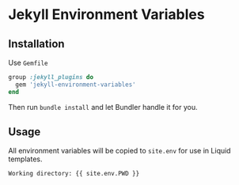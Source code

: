 # Jekyll Environment Variables

## Installation

Use `Gemfile`

```ruby
group :jekyll_plugins do
  gem 'jekyll-environment-variables'
end
```

Then run `bundle install` and let Bundler handle it for you.

## Usage

All environment variables will be copied to `site.env` for use in Liquid templates.

```html
Working directory: {{ site.env.PWD }}
```
